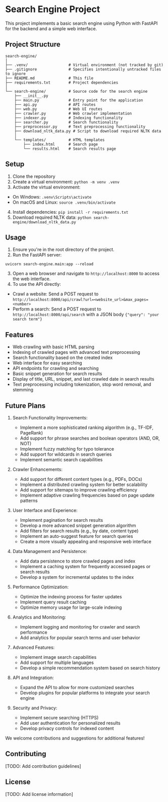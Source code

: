 # Search Engine Project

This project implements a basic search engine using Python with FastAPI for the backend and a simple web interface.

## Project Structure

```
search-engine/
│
├── .venv/                  # Virtual environment (not tracked by git)
├── .gitignore              # Specifies intentionally untracked files to ignore
├── README.md               # This file
├── requirements.txt        # Project dependencies
│
└── search-engine/          # Source code for the search engine
    ├── __init__.py
    ├── main.py             # Entry point for the application
    ├── api.py              # API routes
    ├── web.py              # Web UI routes
    ├── crawler.py          # Web crawler implementation
    ├── indexer.py          # Indexing functionality
    ├── searcher.py         # Search functionality
    ├── preprocessor.py     # Text preprocessing functionality
    ├── download_nltk_data.py # Script to download required NLTK data
    │
    └── templates/          # HTML templates
        ├── index.html      # Search page
        └── results.html    # Search results page

```

## Setup

1. Clone the repository
2. Create a virtual environment: `python -m venv .venv`
3. Activate the virtual environment:
- On Windows: `.venv\Scripts\activate`
- On macOS and Linux: `source .venv/bin/activate`
4. Install dependencies: `pip install -r requirements.txt`
5. Download required NLTK data: `python search-engine/download_nltk_data.py`


## Usage

1. Ensure you're in the root directory of the project.
2. Run the FastAPI server:
```
uvicorn search-engine.main:app --reload
```
3. Open a web browser and navigate to `http://localhost:8000` to access the web interface.
4. To use the API directly:
- Crawl a website: Send a POST request to `http://localhost:8000/api/crawl?url=<website_url>&max_pages=<number>`
- Perform a search: Send a POST request to `http://localhost:8000/api/search` with a JSON body `{"query": "your search term"}`

## Features

- Web crawling with basic HTML parsing
- Indexing of crawled pages with advanced text preprocessing
- Search functionality based on the created index
- Web interface for easy searching
- API endpoints for crawling and searching
- Basic snippet generation for search results
- Display of title, URL, snippet, and last crawled date in search results
- Text preprocessing including tokenization, stop word removal, and stemming


## Future Plans

1. Search Functionality Improvements:
   - Implement a more sophisticated ranking algorithm (e.g., TF-IDF, PageRank)
   - Add support for phrase searches and boolean operators (AND, OR, NOT)
   - Implement fuzzy matching for typo tolerance
   - Add support for wildcards in search queries
   - Implement semantic search capabilities

2. Crawler Enhancements:
   - Add support for different content types (e.g., PDFs, DOCs)
   - Implement a distributed crawling system for better scalability
   - Add support for sitemaps to improve crawling efficiency
   - Implement adaptive crawling frequencies based on page update patterns

3. User Interface and Experience:
   - Implement pagination for search results
   - Develop a more advanced snippet generation algorithm
   - Add filters for search results (e.g., by date, content type)
   - Implement an auto-suggest feature for search queries
   - Create a more visually appealing and responsive web interface

4. Data Management and Persistence:
   - Add data persistence to store crawled pages and index
   - Implement a caching system for frequently accessed pages or search results
   - Develop a system for incremental updates to the index

5. Performance Optimization:
   - Optimize the indexing process for faster updates
   - Implement query result caching
   - Optimize memory usage for large-scale indexing

6. Analytics and Monitoring:
   - Implement logging and monitoring for crawler and search performance
   - Add analytics for popular search terms and user behavior

7. Advanced Features:
   - Implement image search capabilities
   - Add support for multiple languages
   - Develop a simple recommendation system based on search history

8. API and Integration:
   - Expand the API to allow for more customized searches
   - Develop plugins for popular platforms to integrate your search engine

9. Security and Privacy:
   - Implement secure searching (HTTPS)
   - Add user authentication for personalized results
   - Develop privacy controls for indexed content

We welcome contributions and suggestions for additional features!

## Contributing

[TODO: Add contribution guidelines]

## License

[TODO: Add license information]
